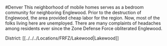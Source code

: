 #Denver 
This neighborhood of mobile homes serves as a bedroom community for neighboring Englewood. Prior to the destruction of Englewood, the area provided cheap labor for the region. Now, most of the folks living here are unemployed. There are many complaints of headaches among residents ever since the Zone Defense Force obliterated Englewood.

District: [[../../../Locations/FRFZ/Lakewood|Lakewood]]